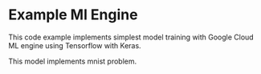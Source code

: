 # Example Ml Engine

This code example implements simplest model training with Google Cloud ML engine using Tensorflow with Keras.

This model implements mnist problem.
